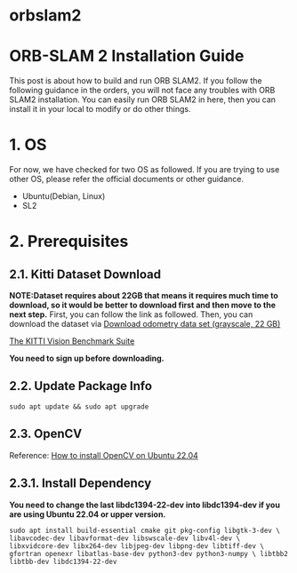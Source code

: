 # orbslam2
# ORB-SLAM 2 Installation Guide
This post is about how to build and run ORB SLAM2. If you follow the following guidance in the orders, you will not face any troubles with ORB SLAM2 installation. You can easily run ORB SLAM2 in here, then you can install it in your local to modify or do other things.

# 1. OS
For now, we have checked for two OS as followed. If you are trying to use other OS, please refer the official documents or other guidance.

- Ubuntu(Debian, Linux)
- SL2

# 2. Prerequisites
## 2.1. Kitti Dataset Download

**NOTE:Dataset requires about 22GB that means it requires much time to download, so it would be better to download first and then move to the next step.**
First, you can follow the link as followed. Then, you can download the dataset via [Download odometry data set (grayscale, 22 GB)](https://www.cvlibs.net/datasets/kitti/user_login.php)

[The KITTI Vision Benchmark Suite](https://www.cvlibs.net/datasets/kitti/user_login.php)

 **You need to sign up before downloading.**

## 2.2. Update Package Info

`sudo apt update && sudo apt upgrade`

## 2.3. OpenCV

Reference: [How to install OpenCV on Ubuntu 22.04](https://linuxize.com/post/how-to-install-opencv-on-ubuntu-18-04/)


## 2.3.1. Install Dependency
 **You need to change the last libdc1394-22-dev into libdc1394-dev if you are using Ubuntu 22.04 or upper version.**

 `sudo apt install build-essential cmake git pkg-config libgtk-3-dev \
 libavcodec-dev libavformat-dev libswscale-dev libv4l-dev \
 libxvidcore-dev libx264-dev libjpeg-dev libpng-dev libtiff-dev \
 gfortran openexr libatlas-base-dev python3-dev python3-numpy \
 libtbb2 libtbb-dev libdc1394-22-dev`
 

